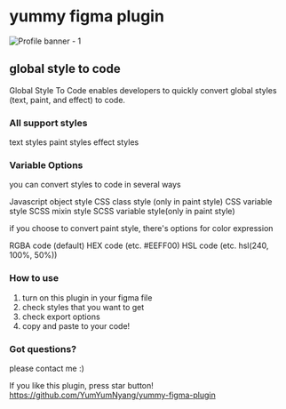 # yummy figma plugin 

![Profile banner - 1](https://user-images.githubusercontent.com/56557862/197390875-1061874e-2a94-48c3-846b-1b2e36cd9f4d.png)

## global style to code
Global Style To Code enables developers to quickly convert global styles (text, paint, and effect) to code. 


### All support styles 
text styles
paint styles
effect styles


### Variable Options
you can convert styles to code in several ways

Javascript object style
CSS class style (only in paint style)
CSS variable style
SCSS mixin style
SCSS variable style(only in paint style) 


if you choose to convert paint style, there's options for color expression

RGBA code (default)
HEX code (etc. #EEFF00)
HSL code (etc. hsl(240, 100%, 50%))


### How to use
1. turn on this plugin in your figma file
2. check styles that you want to get
3. check export options
4. copy and paste to your code!

### Got questions?
please contact me :) 



If you like this plugin, press star button!
https://github.com/YumYumNyang/yummy-figma-plugin



